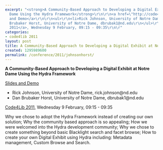 ```yaml
---
excerpt: "<strong>A Community-Based Approach to Developing a Digital Exhibit at Notre
  Dame Using the Hydra Framework</strong>\r\n\r\n<a href=\"http://code4lib.library.nd.edu/\">Slides
  and Demo</a>\r\n\r\n<ul>\r\n<li>Rick Johnson, University of Notre Dame, rick.johnson@nd.edu\r\n<li>Dan
  Brubaker Horst, University of Notre Dame, dbrubak1@nd.edu\r\n</ul>\r\n\r\n<a href=\"/conference/2011/schedule\">Code4Lib
  2011</a>, Wednesday 9 February, 09:15 - 09:35\r\n\r"
categories:
- code4lib 2011
layout: post
title: A Community-Based Approach to Developing a Digital Exhibit at Notre Dame Using the Hydra Framework - Rick Johnson and Dan Brubak
created: 1295989600
permalink: /conference/2011/johnsonhorst/
---
```

<strong>A Community-Based Approach to Developing a Digital Exhibit at Notre Dame Using the Hydra Framework</strong>

<a href="http://code4lib.library.nd.edu/">Slides and Demo</a>

<ul>
<li>Rick Johnson, University of Notre Dame, rick.johnson@nd.edu
<li>Dan Brubaker Horst, University of Notre Dame, dbrubak1@nd.edu
</ul>

<a href="/conference/2011/schedule">Code4Lib 2011</a>, Wednesday 9 February, 09:15 - 09:35

Why we chose to adopt the Hydra Framework instead of creating our own solution; Why the community based approach is so appealing; How we were welcomed into the Hydra development community; Why we chose to create something beyond basic Blacklight search and facet browse; How to create your own Digital Exhibit using Hydra including: Metadata management, Custom Browse and Search.
